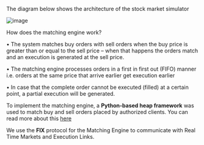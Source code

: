 The diagram below shows the architecture of the stock market simulator

![image](https://github.com/jashdalal/Stock-Market-Matching-Engine/assets/33259149/0a4af1bc-946c-4045-bd8d-01963576b3fc)

How does the matching engine work?

•	The system matches buy orders with sell orders when the buy price is greater than or equal to the sell price – when that happens the orders match and an execution is generated at the sell price.

•	The matching engine processes orders in a first in first out (FIFO) manner i.e. orders at the same price that arrive earlier get execution earlier

•	In case that the complete order cannot be executed (filled) at a certain point, a partial execution will be generated.

To implement the matching engine, a **Python-based heap framework** was used to match buy and sell orders placed by authorized clients. You can read more about this [here](matching%20engine/Matching_Engine_Core_integer_time.py) 

We use the **FIX** protocol for the Matching Engine to communicate with Real Time Markets and Execution Links. 
